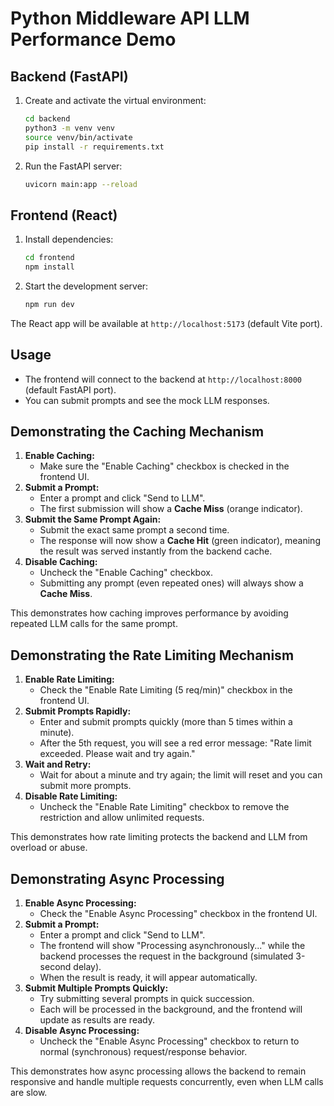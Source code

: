 # Python Middleware API LLM Performance Demo

## Backend (FastAPI)

1. Create and activate the virtual environment:
   ```bash
   cd backend
   python3 -m venv venv
   source venv/bin/activate
   pip install -r requirements.txt
   ```

2. Run the FastAPI server:
   ```bash
   uvicorn main:app --reload
   ```

## Frontend (React)

1. Install dependencies:
   ```bash
   cd frontend
   npm install
   ```

2. Start the development server:
   ```bash
   npm run dev
   ```

The React app will be available at `http://localhost:5173` (default Vite port).

## Usage
- The frontend will connect to the backend at `http://localhost:8000` (default FastAPI port).
- You can submit prompts and see the mock LLM responses.

## Demonstrating the Caching Mechanism

1. **Enable Caching:**
   - Make sure the "Enable Caching" checkbox is checked in the frontend UI.
2. **Submit a Prompt:**
   - Enter a prompt and click "Send to LLM".
   - The first submission will show a **Cache Miss** (orange indicator).
3. **Submit the Same Prompt Again:**
   - Submit the exact same prompt a second time.
   - The response will now show a **Cache Hit** (green indicator), meaning the result was served instantly from the backend cache.
4. **Disable Caching:**
   - Uncheck the "Enable Caching" checkbox.
   - Submitting any prompt (even repeated ones) will always show a **Cache Miss**.

This demonstrates how caching improves performance by avoiding repeated LLM calls for the same prompt.

## Demonstrating the Rate Limiting Mechanism

1. **Enable Rate Limiting:**
   - Check the "Enable Rate Limiting (5 req/min)" checkbox in the frontend UI.
2. **Submit Prompts Rapidly:**
   - Enter and submit prompts quickly (more than 5 times within a minute).
   - After the 5th request, you will see a red error message: "Rate limit exceeded. Please wait and try again."
3. **Wait and Retry:**
   - Wait for about a minute and try again; the limit will reset and you can submit more prompts.
4. **Disable Rate Limiting:**
   - Uncheck the "Enable Rate Limiting" checkbox to remove the restriction and allow unlimited requests.

This demonstrates how rate limiting protects the backend and LLM from overload or abuse.

## Demonstrating Async Processing

1. **Enable Async Processing:**
   - Check the "Enable Async Processing" checkbox in the frontend UI.
2. **Submit a Prompt:**
   - Enter a prompt and click "Send to LLM".
   - The frontend will show "Processing asynchronously..." while the backend processes the request in the background (simulated 3-second delay).
   - When the result is ready, it will appear automatically.
3. **Submit Multiple Prompts Quickly:**
   - Try submitting several prompts in quick succession.
   - Each will be processed in the background, and the frontend will update as results are ready.
4. **Disable Async Processing:**
   - Uncheck the "Enable Async Processing" checkbox to return to normal (synchronous) request/response behavior.

This demonstrates how async processing allows the backend to remain responsive and handle multiple requests concurrently, even when LLM calls are slow.
